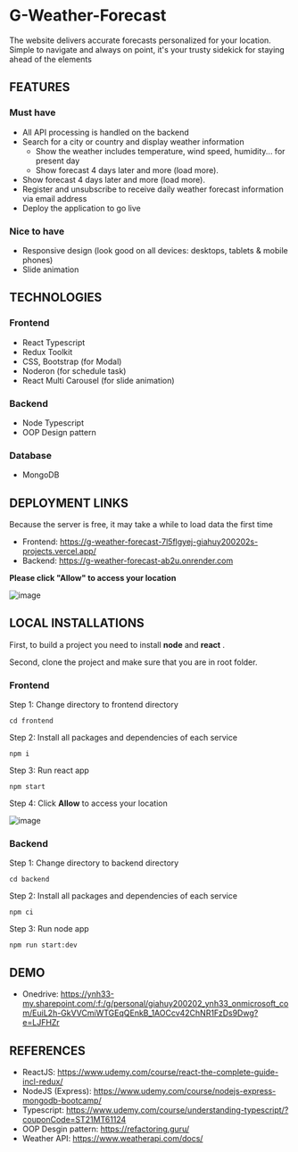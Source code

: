 # G-Weather-Forecast

The website delivers accurate forecasts personalized for your location. Simple to navigate and always on point, it's your trusty sidekick for staying ahead of the elements

## FEATURES

### Must have

- All API processing is handled on the backend
- Search for a city or country and display weather information
  -  Show the weather includes temperature, wind speed, humidity... for present day
  -  Show forecast 4 days later and more (load more).
- Show forecast 4 days later and more (load more).
- Register and unsubscribe to receive daily weather forecast information via email address
- Deploy the application to go live

### Nice to have

- Responsive design (look good on all devices: desktops, tablets & mobile phones)
- Slide animation

## TECHNOLOGIES

### Frontend

- React Typescript
- Redux Toolkit
- CSS, Bootstrap (for Modal)
- Noderon (for schedule task)
- React Multi Carousel (for slide animation)

### Backend

- Node Typescript
- OOP Design pattern

### Database

- MongoDB

## DEPLOYMENT LINKS

Because the server is free, it may take a while to load data the first time

- Frontend: https://g-weather-forecast-7l5flgyej-giahuy200202s-projects.vercel.app/
- Backend: https://g-weather-forecast-ab2u.onrender.com

**Please click "Allow" to access your location**

![image](https://github.com/giahuy200202/G-Weather-Forecast/assets/74665412/6cf24c14-a9ab-4979-b75a-e89a9717d734)


## LOCAL INSTALLATIONS

First, to build a project you need to install **node** and **react** .

Second, clone the project and make sure that you are in root folder.


### Frontend

Step 1: Change directory to frontend directory

```console
cd frontend
```

Step 2: Install all packages and dependencies of each service

```console
npm i
```

Step 3: Run react app

```console
npm start
```

Step 4: Click **Allow** to access your location

![image](https://github.com/giahuy200202/G-Weather-Forecast/assets/74665412/6cf24c14-a9ab-4979-b75a-e89a9717d734)

### Backend

Step 1: Change directory to backend directory

```console
cd backend
```

Step 2: Install all packages and dependencies of each service

```console
npm ci
```

Step 3: Run node app

```console
npm run start:dev

```
## DEMO

- Onedrive: https://ynh33-my.sharepoint.com/:f:/g/personal/giahuy200202_ynh33_onmicrosoft_com/EuiL2h-GkVVCmiWTGEqQEnkB_1AOCcv42ChNR1FzDs9Dwg?e=LJFHZr

## REFERENCES

- ReactJS: https://www.udemy.com/course/react-the-complete-guide-incl-redux/
- NodeJS (Express): https://www.udemy.com/course/nodejs-express-mongodb-bootcamp/
- Typescript: https://www.udemy.com/course/understanding-typescript/?couponCode=ST21MT61124
- OOP Desgin pattern: https://refactoring.guru/
- Weather API: https://www.weatherapi.com/docs/





